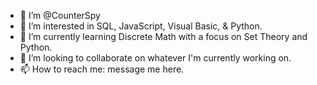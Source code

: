 - 👋 I’m @CounterSpy
- 👀 I’m interested in SQL, JavaScript, Visual Basic, & Python.
- 🌱 I’m currently learning Discrete Math with a focus on Set Theory and Python.
- 💞️ I’m looking to collaborate on whatever I'm currently working on.
- 📫 How to reach me: message me here.

<!---
CounterSpy/CounterSpy is a ✨ special ✨ repository because its `README.md` (this file) appears on your GitHub profile.
You can click the Preview link to take a look at your changes.
--->
